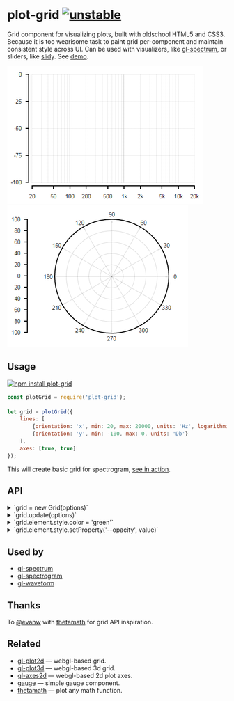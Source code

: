 # plot-grid [![unstable](http://badges.github.io/stability-badges/dist/unstable.svg)](http://github.com/badges/stability-badges)

Grid component for visualizing plots, built with oldschool HTML5 and CSS3. Because it is too wearisome task to paint grid per-component and maintain consistent style across UI. Can be used with visualizers, like [gl-spectrum](https://github.com/dfcreative/gl-spectrum), or sliders, like [slidy](https://github.com/dfcreative/slidy). See
[demo](https://dfcreative.github.io/plot-grid).

[![logarithmic grid](https://raw.githubusercontent.com/dfcreative/plot-grid/gh-pages/images/log.png "Logarithmic grid")](http://dfcreative.github.io/plot-grid/log.html) [![polar grid](https://raw.githubusercontent.com/dfcreative/plot-grid/gh-pages/images/polar.png "Polar grid")](http://dfcreative.github.io/plot-grid/)

## Usage

[![npm install plot-grid](https://nodei.co/npm/plot-grid.png?mini=true)](https://npmjs.org/package/plot-grid/)

```js
const plotGrid = require('plot-grid');

let grid = plotGrid({
	lines: [
		{orientation: 'x', min: 20, max: 20000, units: 'Hz', logarithmic: true},
		{orientation: 'y', min: -100, max: 0, units: 'Db'}
	],
	axes: [true, true]
});
```

This will create basic grid for spectrogram, [see in action](http://requirebin.com/?gist=e6371d3310dff351c027edf0bf2a9492).

## API

<details><summary>`grid = new Grid(options)`</summary>

Create new grid instance. It can serve both as a class or constructor method (no `new`).

Possible options are:

```js
//where to place grid, by default - body
container: el,

//position rectangle within the container or function returning rect
viewport: [0, 0, container.clientWidth, container.clientHeight],

//grid lines - each object will setup own lines group
lines: [
	{
		//possible values: x, y, r, a
		orientation: 'x',
		logarithmic: true,
		min: 20,
		max: 20000,
		values: [20, 200, 2000, 20000],
		units: 'Hz',
		titles: null // → ['20Hz', '200Hz', '2kHz', '20kHz']
	},
	{
		orientation: 'y',
		min: -100,
		max: 0,
		//undefined values are detected automatically
		titles: function (value, i, stats) {
			return value.toLocalString() + 'db';
		},
		style: {
			color: 'black'
		}
	}
],

//grid axes, corresponding to the lines - settings or true/false
axes: [
	//
	{
		name: 'Frequency',
		// values: null,
		//by default labels and titles are copied from lines[n].titles
		// titles: null,
		//but can be overridden with custom values
		labels: [20, 200, '2k', '20k']
	},

	//detect all parameters from the according lines group
	true
]
```

</details>
<details><summary>`grid.update(options)`</summary>

Pass new options to update grid look. Also should be called if resize happened.

```js
grid.update({
	viewport: [20, 20, width, height],
	lines: [{
		logarithmic: false
	}]
});
```

</details>
<details><summary>`grid.element.style.color = 'green'`</summary>

Change grid lines and axes color.

</details>
<details><summary>`grid.element.style.setProperty('--opacity', value)`</summary>

Change grid lines opacity. It will not change axes style.

</details>


## Used by

* [gl-spectrum](https://github.com/audio-lab/gl-spectrum)
* [gl-spectrogram](https://github.com/audio-lab/gl-spectrogram)
* [gl-waveform](https://github.com/audio-lab/gl-waveform)

## Thanks

To [@evanw](https://github.com/evanw) with [thetamath](http://thetamath.com/app/y=x%5E(3)-x) for grid API inspiration.

## Related

* [gl-plot2d](https://www.npmjs.com/package/gl-plot2d) — webgl-based grid.
* [gl-plot3d](https://www.npmjs.com/package/gl-plot3d) — webgl-based 3d grid.
* [gl-axes2d](https://www.npmjs.com/package/gl-axes2d) — webgl-based 2d plot axes.
* [gauge](https://www.npmjs.com/package/component-gauge) — simple gauge component.
* [thetamath](http://thetamath.com/app/) — plot any math function.